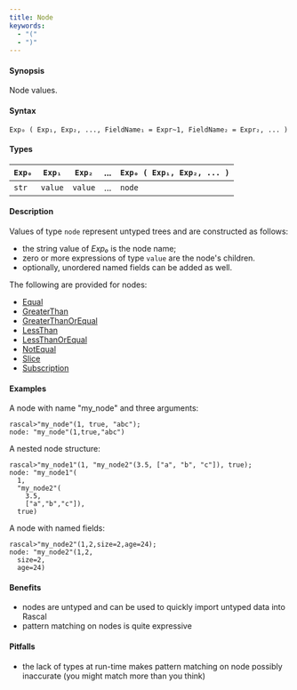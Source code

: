 ```yaml
---
title: Node
keywords:
  - "("
  - ")"
---
```


#### Synopsis

Node values.

#### Syntax

`Exp₀ ( Exp₁, Exp₂, ..., FieldName₁ = Expr~1, FieldName₂ = Expr₂, ... )`

#### Types


|`Exp₀`  | `Exp₁` | `Exp₂` | ... | `Exp₀ ( Exp₁, Exp₂, ... )`  |
| --- | --- | --- | --- | --- |
| `str`      | `value`    | `value`    | ... | `node`                               |


#### Description

Values of type `node` represent untyped trees and are constructed as follows:

* the string value of _Exp₀_ is the node name;
* zero or more expressions of type `value` are the node\'s children.
* optionally, unordered named fields can be added as well.

The following are provided for nodes:
* [Equal](../../../../Rascal/Expressions/Values/Node/Equal/index.md)
* [GreaterThan](../../../../Rascal/Expressions/Values/Node/GreaterThan/index.md)
* [GreaterThanOrEqual](../../../../Rascal/Expressions/Values/Node/GreaterThanOrEqual/index.md)
* [LessThan](../../../../Rascal/Expressions/Values/Node/LessThan/index.md)
* [LessThanOrEqual](../../../../Rascal/Expressions/Values/Node/LessThanOrEqual/index.md)
* [NotEqual](../../../../Rascal/Expressions/Values/Node/NotEqual/index.md)
* [Slice](../../../../Rascal/Expressions/Values/Node/Slice/index.md)
* [Subscription](../../../../Rascal/Expressions/Values/Node/Subscription/index.md)

#### Examples

A node with name "my_node" and three arguments:

```rascal-shell ,continue
rascal>"my_node"(1, true, "abc");
node: "my_node"(1,true,"abc")
```
A nested node structure:

```rascal-shell ,continue
rascal>"my_node1"(1, "my_node2"(3.5, ["a", "b", "c"]), true);
node: "my_node1"(
  1,
  "my_node2"(
    3.5,
    ["a","b","c"]),
  true)
```
A node with named fields:

```rascal-shell ,continue
rascal>"my_node2"(1,2,size=2,age=24);
node: "my_node2"(1,2,
  size=2,
  age=24)
```

#### Benefits

* nodes are untyped and can be used to quickly import untyped data into Rascal
* pattern matching on nodes is quite expressive

#### Pitfalls

* the lack of types at run-time makes pattern matching on node possibly inaccurate (you might match more than you think)

